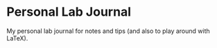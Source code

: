 # Personal Lab Journal

My personal lab journal for notes and tips (and also to play around with LaTeX).
